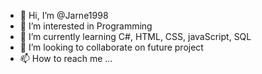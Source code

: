 - 👋 Hi, I’m @Jarne1998
- 👀 I’m interested in Programming
- 🌱 I’m currently learning C#, HTML, CSS, javaScript, SQL
- 💞️ I’m looking to collaborate on future project
- 📫 How to reach me ...

<!---
Jarne1998/Jarne1998 is a ✨ special ✨ repository because its `README.md` (this file) appears on your GitHub profile.
You can click the Preview link to take a look at your changes.
--->
